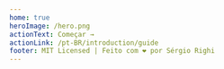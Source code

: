 ```yaml
---
home: true
heroImage: /hero.png
actionText: Começar →
actionLink: /pt-BR/introduction/guide
footer: MIT Licensed | Feito com ❤️ por Sérgio Righi
---
```

